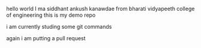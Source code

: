 hello world I ma siddhant ankush kanawdae from bharati vidyapeeth college of engineering 
this is my demo repo


i am currently studing some git commands 


again i am putting a pull request 

